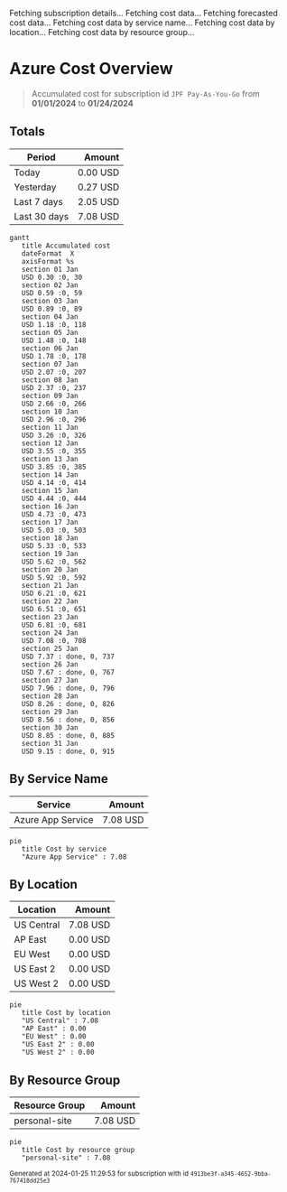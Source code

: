 Fetching subscription details...
Fetching cost data...
Fetching forecasted cost data...
Fetching cost data by service name...
Fetching cost data by location...
Fetching cost data by resource group...
# Azure Cost Overview

> Accumulated cost for subscription id `JPF Pay-As-You-Go` from **01/01/2024** to **01/24/2024**

## Totals

|Period|Amount|
|---|---:|
|Today|0.00 USD|
|Yesterday|0.27 USD|
|Last 7 days|2.05 USD|
|Last 30 days|7.08 USD|

```mermaid
gantt
   title Accumulated cost
   dateFormat  X
   axisFormat %s
   section 01 Jan
   USD 0.30 :0, 30
   section 02 Jan
   USD 0.59 :0, 59
   section 03 Jan
   USD 0.89 :0, 89
   section 04 Jan
   USD 1.18 :0, 118
   section 05 Jan
   USD 1.48 :0, 148
   section 06 Jan
   USD 1.78 :0, 178
   section 07 Jan
   USD 2.07 :0, 207
   section 08 Jan
   USD 2.37 :0, 237
   section 09 Jan
   USD 2.66 :0, 266
   section 10 Jan
   USD 2.96 :0, 296
   section 11 Jan
   USD 3.26 :0, 326
   section 12 Jan
   USD 3.55 :0, 355
   section 13 Jan
   USD 3.85 :0, 385
   section 14 Jan
   USD 4.14 :0, 414
   section 15 Jan
   USD 4.44 :0, 444
   section 16 Jan
   USD 4.73 :0, 473
   section 17 Jan
   USD 5.03 :0, 503
   section 18 Jan
   USD 5.33 :0, 533
   section 19 Jan
   USD 5.62 :0, 562
   section 20 Jan
   USD 5.92 :0, 592
   section 21 Jan
   USD 6.21 :0, 621
   section 22 Jan
   USD 6.51 :0, 651
   section 23 Jan
   USD 6.81 :0, 681
   section 24 Jan
   USD 7.08 :0, 708
   section 25 Jan
   USD 7.37 : done, 0, 737
   section 26 Jan
   USD 7.67 : done, 0, 767
   section 27 Jan
   USD 7.96 : done, 0, 796
   section 28 Jan
   USD 8.26 : done, 0, 826
   section 29 Jan
   USD 8.56 : done, 0, 856
   section 30 Jan
   USD 8.85 : done, 0, 885
   section 31 Jan
   USD 9.15 : done, 0, 915
```

## By Service Name

|Service|Amount|
|---|---:|
|Azure App Service|7.08 USD|

```mermaid
pie
   title Cost by service
   "Azure App Service" : 7.08
```

## By Location

|Location|Amount|
|---|---:|
|US Central|7.08 USD|
|AP East|0.00 USD|
|EU West|0.00 USD|
|US East 2|0.00 USD|
|US West 2|0.00 USD|

```mermaid
pie
   title Cost by location
   "US Central" : 7.08
   "AP East" : 0.00
   "EU West" : 0.00
   "US East 2" : 0.00
   "US West 2" : 0.00
```

## By Resource Group

|Resource Group|Amount|
|---|---:|
|personal-site|7.08 USD|

```mermaid
pie
   title Cost by resource group
   "personal-site" : 7.08
```

<sup>Generated at 2024-01-25 11:29:53 for subscription with id `4913be3f-a345-4652-9bba-767418dd25e3`</sup>
